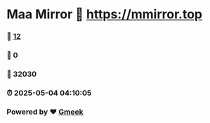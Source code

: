 # Maa Mirror :link: https://mmirror.top 
### :page_facing_up: [12](https://mmirror.top/tag.html) 
### :speech_balloon: 0 
### :hibiscus: 32030 
### :alarm_clock: 2025-05-04 04:10:05 
### Powered by :heart: [Gmeek](https://github.com/Meekdai/Gmeek)
